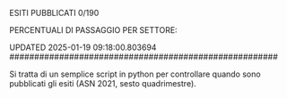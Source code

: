 ESITI PUBBLICATI 0/190 

PERCENTUALI DI PASSAGGIO PER SETTORE:

UPDATED 2025-01-19 09:18:00.803694
###################################################### 

Si tratta di un semplice script in python per controllare quando sono pubblicati gli esiti (ASN 2021, sesto quadrimestre).

